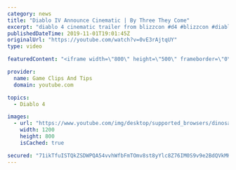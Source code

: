 ```yaml
---
category: news
title: "Diablo IV Announce Cinematic | By Three They Come"
excerpt: "diablo 4 cinematic trailer from blizzcon #d4 #blizzcon #diablo."
publishedDateTime: 2019-11-01T19:01:45Z
originalUrl: "https://youtube.com/watch?v=0vE3rAjtqUY"
type: video

featuredContent: "<iframe width=\"800\" height=\"500\" frameborder=\"0\" src=\"https://www.youtube.com/embed/0vE3rAjtqUY\" allow=\"accelerometer; autoplay; encrypted-media; gyroscope; picture-in-picture\" allowfullscreen></iframe>"

provider:
  name: Game Clips And Tips
  domain: youtube.com

topics:
  - Diablo 4

images:
  - url: "https://www.youtube.com/img/desktop/supported_browsers/dinosaur.png"
    width: 1200
    height: 800
    isCached: true

secured: "71ikTfuISTQkZSDWPQA54vvhWfbFmTOmv8st8yYlc8Z76IM0S9v9e2BdQVkMKUyEyFRW68wakjHj43xD0rFOEuwRrDT8ZtH/rt5vYcFerVlEFs8UTtKaRVom2Br67CCTjX/UkEGbSV0qCnxFLxpHjbwq7wHFzFOBAJ2pOZ9Fv6LOgOKx+8XqZHiWlob0OJLv/PMQi5syFvmQgELwevQxr0sDiVy9DqY6Y5BgJyElYHC7ALOgaAlh4y/TQezoROV+H2XkwBxCLLwti+/7yb2zXCZo79eJlVOnUwL1Iut0NEd1UAcGO2BeQyye45eT2Wnm9Y8IKJudRM3S+vPbBwunMmHIUkD0MzyFM6XWwmmD5avWJA19l36nWxWgqFhPnXYFQnwRd+Uufu0EU7R4i7v2WA==;cgkOzBKxTRG5O/JuJlahsg=="
---
```



